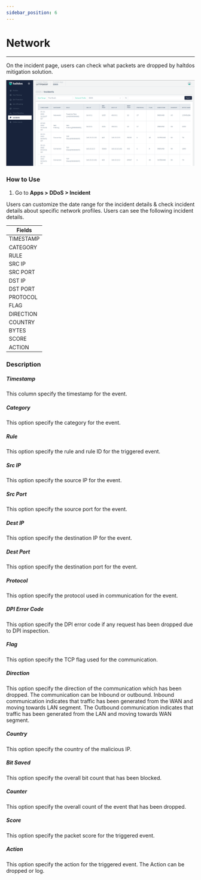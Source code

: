 ```yaml
---
sidebar_position: 6
---
```


# Network

---

On the incident page, users can check what packets are dropped by haltdos mitigation solution.

![incidents](\img\ddos\v7\docs\incidents.png)

### How to Use

1. Go to **Apps > DDoS > Incident**

Users can customize the date range for the incident details & check incident details about specific network profiles. Users can see the following incident details.  

| Fields     |
|------------|
| TIMESTAMP  |
| CATEGORY   |
| RULE       |
| SRC IP     |
| SRC PORT   |
| DST IP     |
| DST PORT   |
| PROTOCOL   |
| FLAG       |
| DIRECTION  |
| COUNTRY    |
| BYTES      |
| SCORE      |
| ACTION     |

### Description

##### **Timestamp**
This column specify the timestamp for the event.

##### **Category**
This option specify the category for the event.

##### **Rule**
This option specify the rule and rule ID for the triggered event.

##### **Src IP**
This option specify the source IP for the event.

##### **Src Port**
This option specify the source port for the event.

##### **Dest IP**
This option specify the destination IP for the event.

##### **Dest Port**
This option specify the destination port for the event.

##### **Protocol**
This option specify the protocol used in communication for the event.

##### **DPI Error Code**
This option specify the DPI error code if any request has been dropped due to DPI inspection.

##### **Flag**
This option specify the TCP flag used for the communication.

##### **Direction**
This option specify the direction of the communication which has been dropped. The communication can be Inbound or outbound. Inbound communication indicates that traffic has been generated from the WAN and moving towards LAN segment. The Outbound communication indicates that traffic has been generated from the LAN and moving towards WAN segment.

##### **Country**
This option specify the country of the malicious IP.

##### **Bit Saved**
This option specify the overall bit count that has been blocked.

##### **Counter**
This option specify the overall count of the event that has been dropped.

##### **Score**
This option specify the packet score for the triggered event.

##### **Action**
This option specify the action for the triggered event. The Action can be dropped or log.
